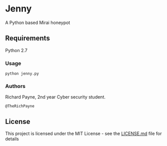 # Jenny

A Python based Mirai honeypot

## Requirements

Python 2.7

### Usage

```
python jenny.py
```

### Authors

Richard Payne, 2nd year Cyber security student.

```
@TheRichPayne
```

## License

This project is licensed under the MIT License - see the [LICENSE.md](LICENSE.md) file for details

